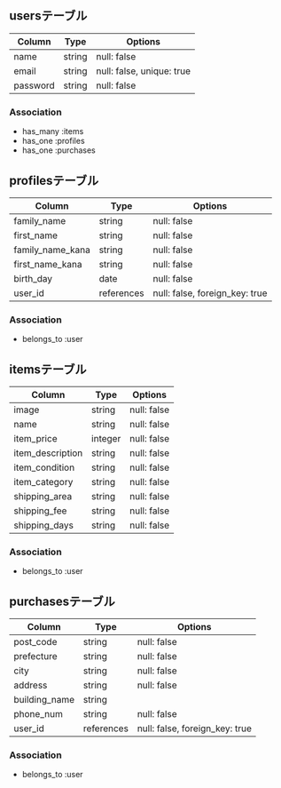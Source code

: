 ## usersテーブル

| Column   | Type   | Options                   |
| -------- | ------ | ------------------------- |
| name     | string | null: false               |
| email    | string | null: false, unique: true |
| password | string | null: false               |

### Association
- has_many :items
- has_one :profiles
- has_one :purchases

## profilesテーブル
| Column           | Type       | Options                        |
| ---------------- | ---------- | ------------------------------ |
| family_name      | string     | null: false                    |
| first_name       | string     | null: false                    |
| family_name_kana | string     | null: false                    |
| first_name_kana  | string     | null: false                    |
| birth_day        | date       | null: false                    |
| user_id          | references | null: false, foreign_key: true |

### Association
- belongs_to :user

## itemsテーブル
| Column           | Type    | Options     |
| ---------------- | ------- | ----------- |
| image            | string  | null: false |
| name             | string  | null: false |
| item_price       | integer | null: false |
| item_description | string  | null: false |
| item_condition   | string  | null: false |
| item_category    | string  | null: false |
| shipping_area    | string  | null: false |
| shipping_fee     | string  | null: false |
| shipping_days    | string  | null: false |

### Association
- belongs_to :user

## purchasesテーブル
| Column        | Type       | Options                        |
| ------------- | ---------- | ------------------------------ |
| post_code     | string     | null: false                    |
| prefecture    | string     | null: false                    |
| city          | string     | null: false                    |
| address       | string     | null: false                    |
| building_name | string     |                                |
| phone_num     | string     | null: false                    |
| user_id       | references | null: false, foreign_key: true |

### Association
- belongs_to :user